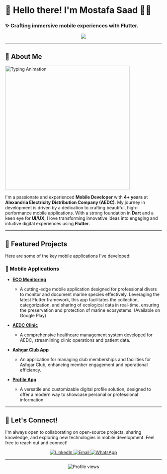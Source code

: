 # 👋 Hello there! I'm Mostafa Saad 👨‍💻


### ✨ Crafting immersive mobile experiences with Flutter.

<p align="center">
  <a href="https://skillicons.dev">
    <img src="https://skillicons.dev/icons?i=flutter,dart,firebase,mysql,php,c" />
  </a>
</p>

---

## 🚀 About Me

<p align="left">
  <img src="https://raw.githubusercontent.com/MosasaUnited/MosasaUnited/main/assets/images/typing-animation.gif" alt="Typing Animation" width="400" />
</p>

I'm a passionate and experienced **Mobile Developer** with **4+ years** at **Alexandria Electricity Distribution Company (AEDC)**. My journey in development is driven by a dedication to crafting beautiful, high-performance mobile applications. With a strong foundation in **Dart** and a keen eye for **UI/UX**, I love transforming innovative ideas into engaging and intuitive digital experiences using **Flutter**.

---

## 🌟 Featured Projects

Here are some of the key mobile applications I've developed:

### 📱 Mobile Applications

* **[ECO Monitoring](https://play.google.com/store/apps/details?id=com.cdws.eco_monitoring)**
    * A cutting-edge mobile application designed for professional divers to monitor and document marine species effectively. Leveraging the latest Flutter framework, this app facilitates the collection, categorization, and sharing of ecological data in real-time, ensuring the preservation and protection of marine ecosystems. (Available on Google Play)

* **[AEDC Clinic](https://github.com/MosasaUnited/AEDC_Clinic)**
    * A comprehensive healthcare management system developed for AEDC, streamlining clinic operations and patient data.

* **[Ashgar Club App](https://github.com/MosasaUnited/AshgarClubApp)**
    * An application for managing club memberships and facilities for Ashgar Club, enhancing member engagement and operational efficiency.

* **[Profile App](https://github.com/MosasaUnited/Profile-App)**
    * A versatile and customizable digital profile solution, designed to offer a modern way to showcase personal or professional information.

---

## 🤝 Let's Connect!

I'm always open to collaborating on open-source projects, sharing knowledge, and exploring new technologies in mobile development. Feel free to reach out and connect!

<p align="center">
  <a href="https://www.linkedin.com/in/mostafa-saad-247b5914b/" target="_blank">
    <img src="https://img.shields.io/badge/LinkedIn-0077B5?style=for-the-badge&logo=linkedin&logoColor=white" alt="LinkedIn">
  </a>
  <a href="mailto:mostafa447@hotmail.com">
    <img src="https://img.shields.io/badge/Email-D14836?style=for-the-badge&logo=gmail&logoColor=white" alt="Email">
  </a>
  <a href="https://wa.me/201224774051" target="_blank">
    <img src="https://img.shields.io/badge/WhatsApp-25D366?style=for-the-badge&logo=whatsapp&logoColor=white" alt="WhatsApp">
  </a>
</p>

---

<p align="center">
  <img src="https://komarev.com/ghpvc/?username=MosasaUnited&color=blue&style=flat-square" alt="Profile views">
</p>
